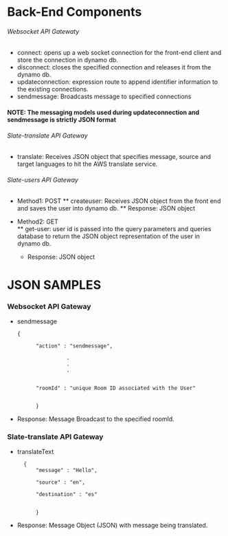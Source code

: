   
# Back-End Components
   ###### Websocket API Gatewaty       
  * connect: opens up a web socket connection for the front-end client and store the connection in dynamo db. 
  * disconnect: closes the specified connection and releases it from the dynamo db. 
  * updateconnection: expression route to append identifier information to the existing connections.         
  * sendmessage: Broadcasts message to specified connections
  #### NOTE: The messaging models used during updateconnection and sendmessage is strictly JSON format
  
  ###### Slate-translate API Gateway         
  * translate: Receives JSON object that specifies message, source and target languages to hit the AWS translate service.
  
 ###### Slate-users API Gateway
  * Method1: POST
      ** createuser: Receives JSON object from the front end and saves the user into dynamo db.
      ** Response: JSON object
      
  * Method2: GET   
      ** get-user: user id is passed into the query parameters and queries database to return the JSON object representation                      of the user in dynamo db. 
      * Response: JSON object
  
# JSON SAMPLES 
  ### Websocket API Gateway  
  * sendmessage
  
        
        {

              "action" : "sendmessage",
             
                        .
                        .
                        .


              "roomId" : "unique Room ID associated with the User"
              
              
              }
              
   * Response: Message Broadcast to the specified roomId.
   
  ### Slate-translate API Gateway  
  * translateText
  
          {
              "message" : "Hello",
              
              "source" : "en",
              
              "destination" : "es"
              
     
              }
              
              
   * Response: Message Object (JSON) with message being translated. 
   

      

